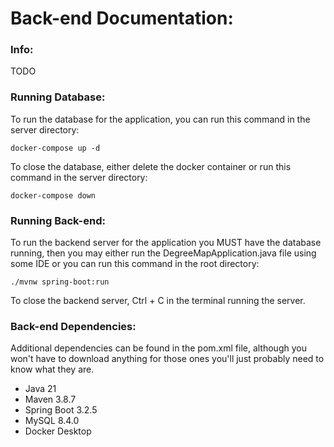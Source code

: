 # Back-end Documentation:

### Info:
TODO

### Running Database:
To run the database for the application, you can run this command in the server directory:
```
docker-compose up -d
```
To close the database, either delete the docker container or run this command in the server directory:
```
docker-compose down 
```

### Running Back-end:
To run the backend server for the application you MUST have the database running, then you may either run the DegreeMapApplication.java file using some IDE or you can run this command in the root directory:
```
./mvnw spring-boot:run
```
To close the backend server, Ctrl + C in the terminal running the server.

### Back-end Dependencies:
Additional dependencies can be found in the pom.xml file, although you won't have to download anything for those ones you'll just probably need to know what they are.
- Java 21
- Maven 3.8.7
- Spring Boot 3.2.5
- MySQL 8.4.0
- Docker Desktop